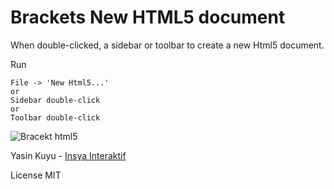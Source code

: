 Brackets New HTML5 document
===============

When double-clicked, a sidebar or toolbar to create a new Html5 document.


Run

    File -> 'New Html5...'
    or
    Sidebar double-click
    or 
    Toolbar double-click


![Bracekt html5](http://i62.tinypic.com/1564fow.png)

Yasin Kuyu - [Insya Interaktif](www.insya.com)

License
MIT
